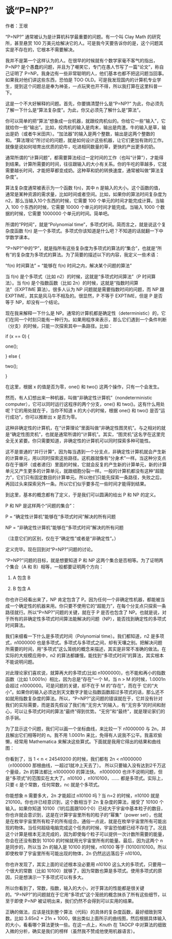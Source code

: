 # 谈“P=NP?”

作者：王垠


“P=NP?” 通常被认为是计算机科学最重要的问题。有一个叫 Clay Math 的研究所，甚至悬赏 100 万美元给解决它的人。可是我今天要告诉你的是，这个问题其实是不存在的，它根本不需要解决。


我并不是第一个这样认为的人。在很早的时候就有个数学家毫不客气的指出，P=NP? 是个愚蠢的问题，并且为了嘲笑它，专门在愚人节写了一篇“论文”，称自己证明了 P=NP。我身边有一些非常聪明的人，他们基本也都不把这问题当回事。如果我对他们讲这些东西，恐怕是 TOO OLD。可是我发现国内的计算机专业学生，提到这个问题总是奉为神圣，一点玩笑也开不得，所以我打算在这里科普一下。


这是一个不大好解释的问题。首先，你要搞清楚什么是“P=NP?” 为此，你必须先了解一下什么是“算法复杂度”。为此，你又必须先了解什么是“算法”。


你可以简单的把“算法”想象成一台机器，就跟绞肉机似的。你给它一些“输入”，它就给你一些“输出”。比如，绞肉机的输入是肉末，输出是肉渣。牛的输入是草，输出是奶（或者牛米田共）。“加法器”的输入是两个整数，输出是这两个整数的和。“算法理论”所讨论的问题，就是如何设计这些机器，让它们更加有效的工作。就像是说如何培育出优质的奶牛，吃进相同数量的草，更快的产出更多的奶。


通常所谓的“计算问题”，都需要算法经过一定时间的工作（也叫“计算”），才能得到结果。计算所需要的时间，往往跟输入的大小有关系。你的牛吃的草越多，它就需要越长时间，才能把草都变成奶。这种草和奶的转换速度，通常被叫做“算法复杂度”。


算法复杂度通常被表示为一个函数 f(n)，其中 n 是输入的大小。这个函数的值，通常是某种资源的需求量，比如时间或者空间。比如，如果你的算法时间复杂度为 n2，那么当输入10个东西的时候，它需要 100 个单元的时间才能完成计算。当输入 100 个东西的时候，它需要 10000 个单元的时间才能完成。当输入 1000 个数据的时候，它需要 1000000 个单元的时间。简单吧。


所谓的“P时间”，就是“Polynomial time”，多项式时间。简而言之，就是说这个复杂度函数 f(n) 是一个多项式。多项式你该知道是什么吧？不知道的话就翻一下中学数学课本。


“P=NP?”中的“P”，就是指所有这些复杂度为多项式的算法的“集合”，也就是“所有”的复杂度为多项式的算法。为了简要的描述以下的内容，我定义一些术语：


“f(n) 时间算法” = “能够在 f(n) 时间之内，解决某个问题的算法”


当 f(n) 是个多项式（比如 n2）的时候，这就是“多项式时间算法”（P 时间算法）。当 f(n) 是个指数函数（比如 2n）的时候，这就是“指数时间算法”（EXPTIME 算法）。很多人认为 NP 问题就是需要指数时间的问题，而 NP 跟 EXPTIME，其实是风马牛不相及的。很显然，P 不等于 EXPTIME，但是 P 是否等于 NP，却没有一个结论。


现在我来解释一下什么是 NP。通常的计算机都是确定性（deterministic）的，它们在同一个时刻只能有一种行为。如果用程序来表示，那么它们遇到一个条件判断（分支）的时候，只能一次探索其中一条路径。比如：


if (x == 0) {

  one();

} else {

  two();

}


在这里，根据 x 的值是否为零，one() 和 two() 这两个操作，只有一个会发生。


然而，有人幻想出来一种机器，叫做“非确定性计算机”（nondeterministic computer），它可以同时运行这程序的两个分支，one() 和 two()。这有什么用处呢？它的用处就在于，当你不知道 x 的大小的时候，根据 one() 和 two() 是否“运行成功”，你可以推断出 x 是否为零。


这种非确定性的计算机，在“计算理论”里面叫做“非确定性图灵机”。与之相对的就是“确定性图灵机”，也就是通常所谓的“计算机”。其实，“图灵机”这名字在这里完全无关紧要。你只需要知道，非确定性的计算机可以同时探索多种可能性。


这不是普通的“并行计算”，因为每当遇到一个分支点，非确定性计算机就会产生新的计算单元，用以同时探索这些路径。这机器就像有“分身术”一样。当这种分支点存在于循环（或者递归）里面的时候，它就会反复的产生新的计算单元，新的计算单元又产生更多的计算单元，就跟细胞分裂一样。一般的计算机都没有这种“超能力”，它们只有固定数目的计算单元。所以他们只能先探索一条路径，失败之后，再回过头来探索另外一条。所以它们似乎要多花一些时间才能得到结果。


到这里，基本的概念都有了定义，于是我们可以圆满的给出 P 和 NP 的定义。


P 和 NP 是这样两个“问题的集合”：

  P  =   “确定性计算机”能够在“多项式时间”解决的所有问题

  NP = “非确定性计算机”能够在“多项式时间”解决的所有问题


（注意它们的区别，仅在于“确定性”或者是“非确定性”。）


定义完毕。现在回到对“P=NP?”问题的讨论。

“P=NP?”问题的目标，就是想要知道 P 和 NP 这两个集合是否相等。为了证明两个集合（A 和 B）相等，一般都要证明两个方向：


1. A 包含 B

2. B 包含 A


你也许已经看出来了，NP 肯定包含了 P。因为任何一个非确定性机器，都能被当成一个确定性的机器来用。你只要不使用它的“超能力”，在每个分支点只探索一条路径就行。所以“P=NP?”问题的关键，就在于 P 是否也包含了 NP。也就是说，对于所有的非确定性多项式时间算法能解决的问题（NP），能否找到确定性的多项式时间算法。


我们来细看一下什么是多项式时间（Polynomial time）。我们都知道，n2 是多项式，n1000000 也是多项式。多项式与多项式之间，却有天壤之别。把解决问题所需要的时间，用“多项式”这么笼统的概念来描述，其实是非常不准确的做法。在实际的大规模应用中，n2 的算法都嫌慢。能找到“多项式时间”的算法，其实根本不能说明问题。

对此理论家们喜欢说，就算再大的多项式(比如 n1000000)，也不能和再小的指数函数（比如 1.0001n）相比，因为总是“存在”一个 M，当 n > M 的时候，1.0001n 会超过 n1000000。可是问题的关键，却不在于 M 的“存在”，而在于 它的“大小”。如果你的输入必须达到天文数字才能让指数函数超过多项式的话，那么还不如就用指数复杂度的算法。所以，“P=NP?”这问题的错误就在于，它并没有针对我们的实际需要，而是首先假设了我们有“无穷大”的输入，有“无穷多”的时间和耐心，可以让多项式时间的算法“最终”得到优势。“无穷”和“最终”，就是理论家们的杀手锏。

为了显示这个问题，我们可以画一个坐标曲线，来比较一下 n1000000 与 2n，并且解出它们相等时的 n。我不用 1.0001n 来比，免得有人说我不公平。我喜欢偷懒，经常用 Mathematica 来解决这些算式。下面就是我用它得出的结果和曲线图：


你看到了，当 1 < n < 24549200 的时候，我们都有 2n < n1000000 （n1000000 那根曲线，一超过1就冲上天去了）。 所以只要输入没有达到2千万这个量级，2n 的算法都比 n1000000 的算法快。
n1000000 也许不说明问题，但是“多项式”的范围实在太大了。n10100 ，n1010100，…… 都是多项式。实际上，只要 c 是个常数，任何常数，nc 就是个多项式。


你能想象 n 需要多大，2n 才能超过 n10100 吗？当 n=2 的时候，n10100 就是 210100。你也许已经意识到，这个数相当于 2n 复杂度的算法，接受了 10100 个输入。如果你知道 10100（1的后面跟100个0）已经大于宇宙中基本粒子的数目，你也许就会意识到，这是在计算宇宙里所有的粒子的“幂集”（power set），也就是在枚举宇宙里所有粒子的所有组合。通俗一点说，就是在枚举宇宙里所有可能出现的物体。当任何超级电脑完成这个任务的时候，宇宙恐怕都已经不存在了。况且这个计算是根本无法完成的，因为即使每个粒子可以提供一次计数所需要的能量，你会在还没有数到 10100 的时候就用光宇宙里所有的能量。最后，因为这两个 n 是同步的，所以当 2n 的输入是 10100 的时候，n10100 等于 (10100)10100。所以即使枚举了宇宙里所有可能出现的物体，2n 仍然远远落后于 n10100。


你也许发现了，其实上面的论述根本没必要用 n10100 这么大的多项式，只要用一个很大的常数（比如 10100）就够了，因为常数也算是多项式。使用多项式的原因，只是想演示一下多项式可以有多大。


所以你看到了，常数，指数，输入的大小，对于算法的性能都是很关键的。“P=NP?”的问题就在于它用“多项式”这个笼统的概念抹杀了所有这些细节，以至于即使 P=NP 被证明出来，我们仍然不会得到可以实用的结果。


正确的做法，应该是找到整个算法（代码）的具体的复杂度函数，最好细致到常数。比如 3.65n2 + 21n + 1000，做出类似上面所示的曲线图，然后根据具体输入的大小，看看哪个算法更快一些。在这一点上，Knuth 在 TAOCP 中对算法的细致入微的分析，确实是我们的榜样（虽然我不赞成他使用机器语言）。
